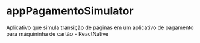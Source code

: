 # appPagamentoSimulator
Aplicativo que simula transição de páginas em um aplicativo de pagamento para máquininha de cartão - ReactNative
